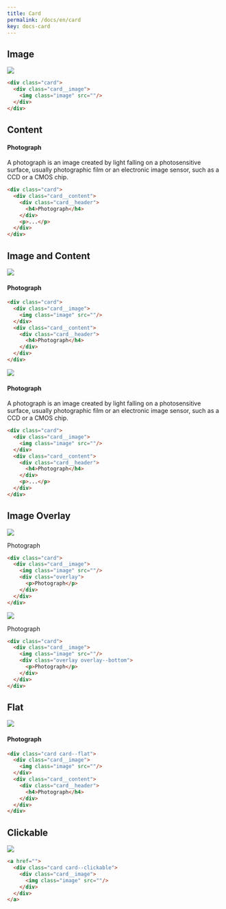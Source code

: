 ```yaml
---
title: Card
permalink: /docs/en/card
key: docs-card
---
```


## Image

<div class="card">
  <div class="card__image">
    <img class="image" src="https://raw.githubusercontent.com/kitian616/jekyll-TeXt-theme/master/docs/assets/images/image.jpg"/>
  </div>
</div>

```html
<div class="card">
  <div class="card__image">
    <img class="image" src=""/>
  </div>
</div>
```

## Content

<div class="card">
  <div class="card__content">
    <div class="card__header">
      <h4>Photograph</h4>
    </div>
    <p>A photograph is an image created by light falling on a photosensitive surface, usually photographic film or an electronic image sensor, such as a CCD or a CMOS chip.</p>
  </div>
</div>

```html
<div class="card">
  <div class="card__content">
    <div class="card__header">
      <h4>Photograph</h4>
    </div>
    <p>...</p>
  </div>
</div>
```

## Image and Content

<div class="card">
  <div class="card__image">
    <img class="image" src="https://raw.githubusercontent.com/kitian616/jekyll-TeXt-theme/master/docs/assets/images/image.jpg"/>
  </div>
  <div class="card__content">
    <div class="card__header">
      <h4>Photograph</h4>
    </div>
  </div>
</div>

```html
<div class="card">
  <div class="card__image">
    <img class="image" src=""/>
  </div>
  <div class="card__content">
    <div class="card__header">
      <h4>Photograph</h4>
    </div>
  </div>
</div>
```

<div class="card">
  <div class="card__image">
    <img class="image" src="https://raw.githubusercontent.com/kitian616/jekyll-TeXt-theme/master/docs/assets/images/image.jpg"/>
  </div>
  <div class="card__content">
    <div class="card__header">
      <h4>Photograph</h4>
    </div>
    <p>
      A photograph is an image created by light falling on a photosensitive surface, usually photographic film or an electronic image sensor, such as a CCD or a CMOS chip.
    </p>
  </div>
</div>

```html
<div class="card">
  <div class="card__image">
    <img class="image" src=""/>
  </div>
  <div class="card__content">
    <div class="card__header">
      <h4>Photograph</h4>
    </div>
    <p>...</p>
  </div>
</div>
```

## Image Overlay

<div class="card">
  <div class="card__image">
    <img class="image" src="https://raw.githubusercontent.com/kitian616/jekyll-TeXt-theme/master/docs/assets/images/image.jpg"/>
    <div class="overlay">
      <p>Photograph</p>
    </div>
  </div>
</div>

```html
<div class="card">
  <div class="card__image">
    <img class="image" src=""/>
    <div class="overlay">
      <p>Photograph</p>
    </div>
  </div>
</div>
```

<div class="card">
  <div class="card__image">
    <img class="image" src="https://raw.githubusercontent.com/kitian616/jekyll-TeXt-theme/master/docs/assets/images/image.jpg"/>
    <div class="overlay overlay--bottom">
      <p>Photograph</p>
    </div>
  </div>
</div>

```html
<div class="card">
  <div class="card__image">
    <img class="image" src=""/>
    <div class="overlay overlay--bottom">
      <p>Photograph</p>
    </div>
  </div>
</div>
```

## Flat

<div class="card card--flat">
  <div class="card__image">
    <img class="image" src="https://raw.githubusercontent.com/kitian616/jekyll-TeXt-theme/master/docs/assets/images/image.jpg"/>
  </div>
  <div class="card__content">
    <div class="card__header">
      <h4>Photograph</h4>
    </div>
  </div>
</div>

```html
<div class="card card--flat">
  <div class="card__image">
    <img class="image" src=""/>
  </div>
  <div class="card__content">
    <div class="card__header">
      <h4>Photograph</h4>
    </div>
  </div>
</div>
```

## Clickable

<div>
  <div class="card card--clickable">
    <div class="card__image">
      <img class="image" src="https://raw.githubusercontent.com/kitian616/jekyll-TeXt-theme/master/docs/assets/images/image.jpg"/>
    </div>
  </div>
</div>

```html
<a href="">
  <div class="card card--clickable">
    <div class="card__image">
      <img class="image" src=""/>
    </div>
  </div>
</a>
```
